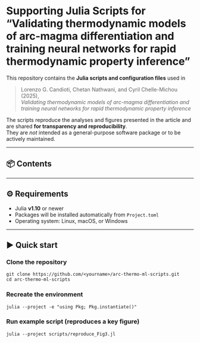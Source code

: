 # Supporting Julia Scripts for “Validating thermodynamic models of arc-magma differentiation and training neural networks for rapid thermodynamic property inference”

This repository contains the **Julia scripts and configuration files** used in  
> Lorenzo G. Candioti, Chetan Nathwani, and Cyril Chelle-Michou (2025),  
> *Validating thermodynamic models of arc-magma differentiation and training neural networks for rapid thermodynamic property inference*

The scripts reproduce the analyses and figures presented in the article and are shared **for transparency and reproducibility**.  
They are *not* intended as a general-purpose software package or to be actively maintained.

---

## 📦 Contents

---

## ⚙️ Requirements

- Julia **v1.10** or newer  
- Packages will be installed automatically from `Project.toml`  
- Operating system: Linux, macOS, or Windows

---

## ▶️ Quick start

### Clone the repository
```
git clone https://github.com/<yourname>/arc-thermo-ml-scripts.git
cd arc-thermo-ml-scripts
```

### Recreate the environment
```
julia --project -e "using Pkg; Pkg.instantiate()"
```

### Run example script (reproduces a key figure)
```
julia --project scripts/reproduce_Fig3.jl
```
